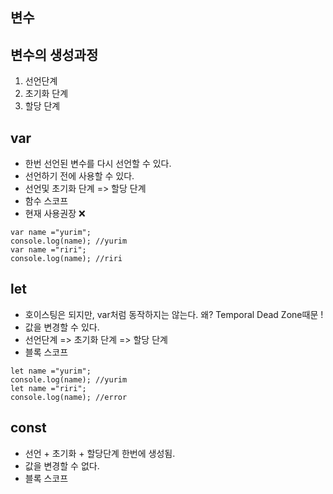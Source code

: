 ## 변수

## 변수의 생성과정
1. 선언단계
2. 초기화 단계
3. 할당 단계

## var
- 한번 선언된 변수를 다시 선언할 수 있다.
- 선언하기 전에 사용할 수 있다.
- 선언및 초기화 단계 => 할당 단계
- 함수 스코프
- 현재 사용권장 ❌
```
var name ="yurim";
console.log(name); //yurim
var name ="riri";
console.log(name); //riri
```

## let
- 호이스팅은 되지만, var처럼 동작하지는 않는다. 왜? Temporal Dead Zone때문 !
- 값을 변경할 수 있다.
- 선언단계 => 초기화 단계 => 할당 단계
- 블록 스코프
```
let name ="yurim";
console.log(name); //yurim
let name ="riri";
console.log(name); //error
```

## const 
- 선언 + 초기화 + 할당단계 한번에 생성됨.
- 값을 변경할 수 없다.
- 블록 스코프

